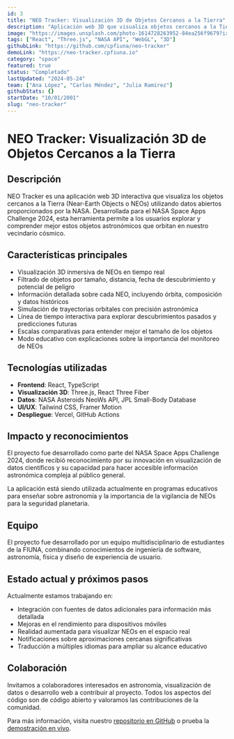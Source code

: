 ```yaml
---
id: 3
title: "NEO Tracker: Visualización 3D de Objetos Cercanos a la Tierra"
description: "Aplicación web 3D que visualiza objetos cercanos a la Tierra (NEOs) utilizando datos abiertos de la NASA."
image: "https://images.unsplash.com/photo-1614728263952-84ea256f9679?ixlib=rb-4.0.3&auto=format&fit=crop&w=800&q=80"
tags: ["React", "Three.js", "NASA API", "WebGL", "3D"]
githubLink: "https://github.com/cpfiuna/neo-tracker"
demoLink: "https://neo-tracker.cpfiuna.io"
category: "space"
featured: true
status: "Completado"
lastUpdated: "2024-05-24"
team: ["Ana López", "Carlos Méndez", "Julia Ramírez"]
githubStats: {}
startDate: "10/01/2001"
slug: "neo-tracker"
---
```


# NEO Tracker: Visualización 3D de Objetos Cercanos a la Tierra

## Descripción

NEO Tracker es una aplicación web 3D interactiva que visualiza los objetos cercanos a la Tierra (Near-Earth Objects o NEOs) utilizando datos abiertos proporcionados por la NASA. Desarrollada para el NASA Space Apps Challenge 2024, esta herramienta permite a los usuarios explorar y comprender mejor estos objetos astronómicos que orbitan en nuestro vecindario cósmico.

## Características principales

- Visualización 3D inmersiva de NEOs en tiempo real
- Filtrado de objetos por tamaño, distancia, fecha de descubrimiento y potencial de peligro
- Información detallada sobre cada NEO, incluyendo órbita, composición y datos históricos
- Simulación de trayectorias orbitales con precisión astronómica
- Línea de tiempo interactiva para explorar descubrimientos pasados y predicciones futuras
- Escalas comparativas para entender mejor el tamaño de los objetos
- Modo educativo con explicaciones sobre la importancia del monitoreo de NEOs

## Tecnologías utilizadas

- **Frontend**: React, TypeScript
- **Visualización 3D**: Three.js, React Three Fiber
- **Datos**: NASA Asteroids NeoWs API, JPL Small-Body Database
- **UI/UX**: Tailwind CSS, Framer Motion
- **Despliegue**: Vercel, GitHub Actions

## Impacto y reconocimientos

El proyecto fue desarrollado como parte del NASA Space Apps Challenge 2024, donde recibió reconocimiento por su innovación en visualización de datos científicos y su capacidad para hacer accesible información astronómica compleja al público general.

La aplicación está siendo utilizada actualmente en programas educativos para enseñar sobre astronomía y la importancia de la vigilancia de NEOs para la seguridad planetaria.

## Equipo

El proyecto fue desarrollado por un equipo multidisciplinario de estudiantes de la FIUNA, combinando conocimientos de ingeniería de software, astronomía, física y diseño de experiencia de usuario.

## Estado actual y próximos pasos

Actualmente estamos trabajando en:

- Integración con fuentes de datos adicionales para información más detallada
- Mejoras en el rendimiento para dispositivos móviles
- Realidad aumentada para visualizar NEOs en el espacio real
- Notificaciones sobre aproximaciones cercanas significativas
- Traducción a múltiples idiomas para ampliar su alcance educativo

## Colaboración

Invitamos a colaboradores interesados en astronomía, visualización de datos o desarrollo web a contribuir al proyecto. Todos los aspectos del código son de código abierto y valoramos las contribuciones de la comunidad.

Para más información, visita nuestro [repositorio en GitHub](https://github.com/cpfiuna/neo-tracker) o prueba la [demostración en vivo](https://neo-tracker.cpfiuna.io).
